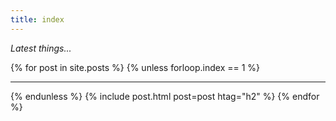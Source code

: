 ```yaml
---
title: index
---
```


<em>Latest things...</em>

{% for post in site.posts %}
{% unless forloop.index == 1 %}<hr/>{% endunless %}
{% include post.html post=post htag="h2" %}
{% endfor %}

